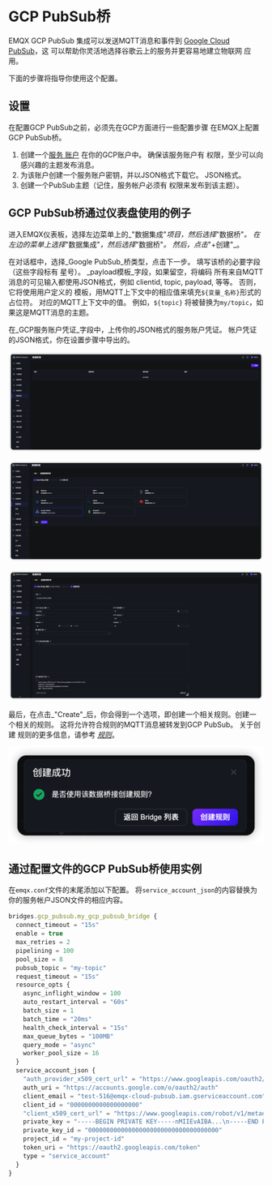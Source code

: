 # GCP PubSub桥

EMQX GCP PubSub 集成可以发送MQTT消息和事件到
[Google Cloud PubSub](https://cloud.google.com/pubsub?hl=en-us)，这
可以帮助你灵活地选择谷歌云上的服务并更容易地建立物联网
应用。

下面的步骤将指导你使用这个配置。

## 设置

在配置GCP PubSub之前，必须先在GCP方面进行一些配置步骤
在EMQX上配置GCP PubSub桥。

1.  创建一个[服务
   账户](https://developers.google.com/identity/protocols/oauth2/service-account#creatinganaccount)
   在你的GCP账户中。 确保该服务账户有
   权限，至少可以向感兴趣的主题发布消息。
2. 为该账户创建一个服务账户密钥，并以JSON格式下载它。
   JSON格式。
3. 创建一个PubSub主题（记住，服务帐户必须有
   权限来发布到该主题）。

## GCP PubSub桥通过仪表盘使用的例子

进入EMQX仪表板，选择左边菜单上的_"数据集成"_项目，然后选择_"数据桥"_。
在左边的菜单上选择_"数据集成"_，然后选择_"数据桥"_。 然后，点击_"+创建"_。

在对话框中，选择_Google PubSub_桥类型，点击下一步。
填写该桥的必要字段（这些字段标有
星号）。 _payload模板_字段，如果留空，将编码
所有来自MQTT消息的可见输入都使用JSON格式，例如
clientid, topic, payload, 等等。 否则，它将使用用户定义的
模板，用MQTT上下文中的相应值来填充`${变量_名称}`形式的占位符。
对应的MQTT上下文中的值。 例如，`${topic}`
将被替换为`my/topic`，如果这是MQTT消息的主题。

在_GCP服务账户凭证_字段中，上传你的JSON格式的服务账户凭证。
帐户凭证的JSON格式，你在设置步骤中导出的。

![创建一个GCP PubSub桥](./assets/gcp_pubsub/setup1.png)

![创建GCP公共子网桥](./assets/gcp_pubsub/setup2.png)

![创建一个GCP公共子桥](./assets/gcp_pubsub/setup3.png)

最后，在点击_"Create"_后，你会得到一个选项，即创建一个相关规则。创建一
个相关的规则。 这将允许符合规则的MQTT消息被转发到GCP PubSub。 关于创建
规则的更多信息，请参考 [_规则_](./rules.md)。

<center>
<img src="./assets/gcp_pubsub/setup4.png" alt="为GCP PubSub桥创建一个规则"></img>
</center>

## 通过配置文件的GCP PubSub桥使用实例

在`emqx.conf`文件的末尾添加以下配置。
将`service_account_json`的内容替换为
你的服务帐户JSON文件的相应内容。

```js
bridges.gcp_pubsub.my_gcp_pubsub_bridge {
  connect_timeout = "15s"
  enable = true
  max_retries = 2
  pipelining = 100
  pool_size = 8
  pubsub_topic = "my-topic"
  request_timeout = "15s"
  resource_opts {
    async_inflight_window = 100
    auto_restart_interval = "60s"
    batch_size = 1
    batch_time = "20ms"
    health_check_interval = "15s"
    max_queue_bytes = "100MB"
    query_mode = "async"
    worker_pool_size = 16
  }
  service_account_json {
    "auth_provider_x509_cert_url" = "https://www.googleapis.com/oauth2/v1/certs"
    auth_uri = "https://accounts.google.com/o/oauth2/auth"
    client_email = "test-516@emqx-cloud-pubsub.iam.gserviceaccount.com"
    client_id = "0000000000000000000"
    "client_x509_cert_url" = "https://www.googleapis.com/robot/v1/metadata/x509/test-pubsub.iam.gserviceaccount.com"
    private_key = "-----BEGIN PRIVATE KEY-----nMIIEvAIBA...\n-----END PRIVATE KEY-----\n"
    private_key_id = "000000000000000000000000000000000000"
    project_id = "my-project-id"
    token_uri = "https://oauth2.googleapis.com/token"
    type = "service_account"
  }
}
```

